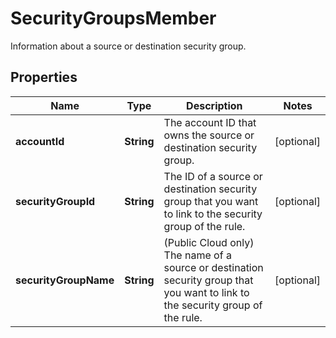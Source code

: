 

# SecurityGroupsMember

Information about a source or destination security group.

## Properties

| Name | Type | Description | Notes |
|------------ | ------------- | ------------- | -------------|
|**accountId** | **String** | The account ID that owns the source or destination security group. |  [optional] |
|**securityGroupId** | **String** | The ID of a source or destination security group that you want to link to the security group of the rule. |  [optional] |
|**securityGroupName** | **String** | (Public Cloud only) The name of a source or destination security group that you want to link to the security group of the rule. |  [optional] |




